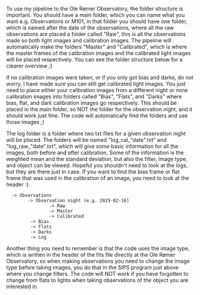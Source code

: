 To use my pipeline to the Ole Rømer Observatory, the folder structure is important. You should have a main folder, which you can name what you want e.g. Observations or M101, in that folder you should have one folder, which is named after the date of the observations, where all the raw observations are placed a folder called "Raw", this is all the observations made so both light images and calibration images. The pipeline will automatically make the folders "Master" and "Calibrated", which is where the master frames of the calibration images and the calibrated light images will be placed respectively. You can see the folder structure below for a clearer overview ;)

If no calibration images were taken, or if you only got bias and darks, do not worry, I have made sure you can still get calibrated light images. You just need to place either your calibration images from a different night or mine calibration images into folders called "Bias", "Flats", and "Darks" where bias, flat, and dark calibration images go respectively. This should be placed in the main folder, so NOT the folder for the observation night, and it should work just fine. The code will automatically find the folders and use those images ;)

The log folder is a folder where two txt files for a given observation night will be placed. The folders will be named "log_cal_"date".txt" and "log_raw_"date".txt", which will give some basic information for all the images, both before and after calibration. Some of the information is the weighted mean and the standard deviation, but also the filter, image type, and object can be viewed. Hopeful you shouldn't need to look at the logs, but they are there just in case. If you want to find the bias frame or flat frame that was used in the calibration of an image, you need to look at the header :)

      -> Observations 
            -> Observation night (e.g. 2025-02-16)
                    -> Raw
                    -> Master 
                    -> Calibrated
             -> Bias
             -> Flats
             -> Darks
             -> Log

Another thing you need to remember is that the code uses the image type, which is written in the header of the fits file directly at the Ole Rømer Observatory, so when making observations you need to change the image type before taking images, you do that in the SIPS program just above where you change filters. The code will NOT work if you have forgotten to change from flats to lights when taking observations of the object you are interested in.
